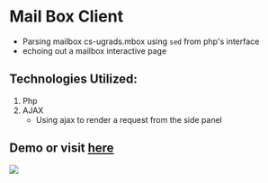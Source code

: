 # Mail Box Client
* Parsing mailbox cs-ugrads.mbox using `sed` from php's interface
* echoing out a mailbox interactive page

## Technologies Utilized:
1. Php 
2. AJAX
    * Using ajax to render a request from the side panel 

## Demo or visit [here](http://cs.indstate.edu/~jgonzalez/mbox/)
![](mailbox_usage.gif)